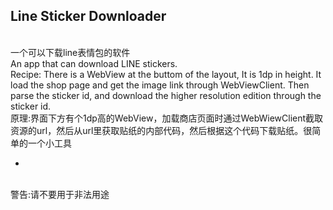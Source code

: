Line Sticker Downloader
-


<br>
一个可以下载line表情包的软件<br>
An app that can download LINE stickers.
<br>
Recipe: There is a WebView at the buttom of the layout, It is 1dp in height. It load the shop page and get the image link through WebViewClient. Then parse the sticker id, and download the higher resolution edition through the sticker id.<br>
原理:界面下方有个1dp高的WebView，加载商店页面时通过WebWiewClient截取资源的url，然后从url里获取贴纸的内部代码，然后根据这个代码下载贴纸。很简单的一个小工具
<br>

-

<br>
警告:请不要用于非法用途
